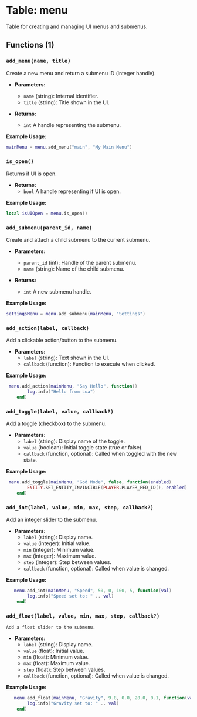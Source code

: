 # Table: menu

Table for creating and managing UI menus and submenus.

## Functions (1)

### `add_menu(name, title)`

 Create a new menu and return a submenu ID (integer handle).
 
- **Parameters:**
  - `name` (string): Internal identifier.
  - `title` (string): Title shown in the UI.

- **Returns:**
  - `int` A handle representing the submenu.

**Example Usage:**
```lua
mainMenu = menu.add_menu("main", "My Main Menu")
```

### `is_open()`

 Returns if UI is open.

- **Returns:**
  - `bool` A handle representing if UI is open.

**Example Usage:**
```lua
local isUIOpen = menu.is_open()
```


### `add_submenu(parent_id, name)`

 Create and attach a child submenu to the current submenu.

- **Parameters:**
  - `parent_id` (int): Handle of the parent submenu.
  - `name` (string): Name of the child submenu.

- **Returns:**
  - `int` A new submenu handle.
 
**Example Usage:**
```lua
settingsMenu = menu.add_submenu(mainMenu, "Settings")
```

### `add_action(label, callback)`

  Add a clickable action/button to the submenu.

- **Parameters:**
  - `label` (string): Text shown in the UI.
  - `callback` (function): Function to execute when clicked.
 
**Example Usage:**
```lua
 menu.add_action(mainMenu, "Say Hello", function()
        log.info("Hello from Lua")
    end)
```

### `add_toggle(label, value, callback?)`

 Add a toggle (checkbox) to the submenu.

- **Parameters:**
    - `label` (string): Display name of the toggle.
    - `value` (boolean): Initial toggle state (true or false).
    - `callback` (function, optional): Called when toggled with the new state.
 
**Example Usage:**
```lua
 menu.add_toggle(mainMenu, "God Mode", false, function(enabled)
        ENTITY.SET_ENTITY_INVINCIBLE(PLAYER.PLAYER_PED_ID(), enabled)
    end)
```


### `add_int(label, value, min, max, step, callback?)`

  Add an integer slider to the submenu.

- **Parameters:**
    - `label` (string): Display name.
    - `value` (integer): Initial value.
    - `min` (integer): Minimum value.
    - `max` (integer): Maximum value.
    - `step` (integer): Step between values.
    - `callback` (function, optional): Called when value is changed.
 
**Example Usage:**
```lua
   menu.add_int(mainMenu, "Speed", 50, 0, 100, 5, function(val)
        log.info("Speed set to: " .. val)
    end)
```


### `add_float(label, value, min, max, step, callback?)`

    Add a float slider to the submenu.

- **Parameters:**
    - `label` (string): Display name.
    - `value` (float): Initial value.
    - `min` (float): Minimum value.
    - `max` (float): Maximum value.
    - `step` (float): Step between values.
    - `callback` (function, optional): Called when value is changed.
 
**Example Usage:**
```lua
   menu.add_float(mainMenu, "Gravity", 9.8, 0.0, 20.0, 0.1, function(val)
        log.info("Gravity set to: " .. val)
    end)
```
